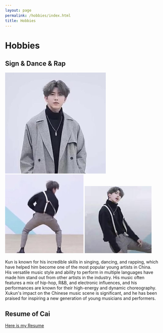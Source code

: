 ```yaml
---
layout: page
permalink: /hobbies/index.html
title: Hobbies
---
```


# Hobbies

## Sign & Dance & Rap

<div class="third">
<img src="/images/singer.jpg">
<img src="/images/dancer.jpg">
<img src="/images/rapper.jpg">
</div>
<br>Kun is known for his incredible skills in singing, dancing, and rapping, which have helped him become one of the most popular young artists in China. His versatile music style and ability to perform in multiple languages have made him stand out from other artists in the industry. His music often features a mix of hip-hop, R&B, and electronic influences, and his performances are known for their high-energy and dynamic choreography. Xukun's impact on the Chinese music scene is significant, and he has been praised for inspiring a new generation of young musicians and performers.

## Resume of Cai

[Here is my Resume](https://xukuncai1998.githun.io/file/cv-cai.pdf)
